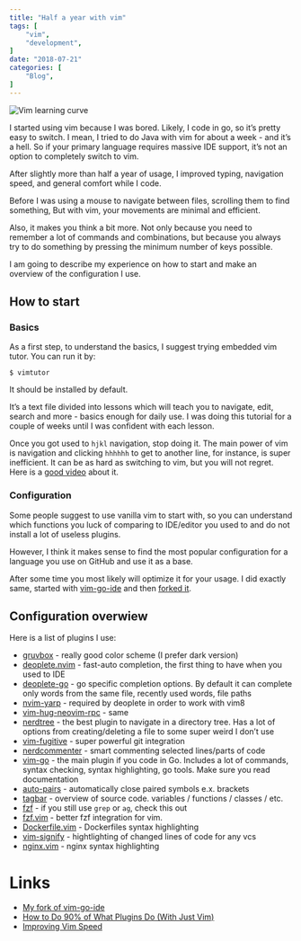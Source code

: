 ```yaml
---
title: "Half a year with vim"
tags: [
    "vim",
    "development",
]
date: "2018-07-21"
categories: [
    "Blog",
]
---
```


![Vim learning curve](/media/vim.png)

I started using vim because I was bored. Likely, I code in go, so it’s pretty
easy to switch. I mean, I tried to do Java with vim for about a week -
and it’s a hell. So if your primary language requires massive IDE support,
it’s not an option to completely switch to vim.

After slightly more than half a year of usage, I improved typing,
navigation speed, and general comfort while I code.

Before I was using a mouse to navigate between files,
scrolling them to find something, But with vim,
your movements are minimal and efficient.

Also, it makes you think a bit more. Not only because you need to remember a
lot of commands and combinations, but because you always try to do something 
by pressing the minimum number of keys possible.

I am going to describe my experience on how to start and make an
overview of the configuration I use.

## How to start

### Basics

As a first step, to understand the basics, I suggest trying embedded vim tutor. You can run it by:

```
$ vimtutor
```

It should be installed by default.

It’s a text file divided into lessons which will teach you to navigate, edit,
search and more - basics enough for daily use. I was doing this tutorial for a couple of
weeks until I was confident with each lesson.

Once you got used to `hjkl` navigation, stop doing it. The main power of vim is 
navigation and clicking `hhhhhh` to get to another line, for instance, is 
super inefficient. It can be as hard as switching to vim, but you will not 
regret. Here is a [good video](https://www.youtube.com/watch?v=OnUiHLYZgaA) about it.

### Configuration

Some people suggest to use vanilla vim to start with, so you can understand
which functions you luck of comparing to IDE/editor you used to and do not
install a lot of useless plugins.

However, I think it makes sense to find the most popular configuration
for a language you use on GitHub and use it as a base.

After some time you most likely will optimize it for your usage.
I did exactly same, started with [vim-go-ide](https://github.com/farazdagi/vim-go-ide)
and then [forked it](https://github.com/ngalayko/vim-go-ide).

## Configuration overwiew

Here is a list of plugins I use: 

* [gruvbox](https://github.com/morhetz/gruvbox) - really good color scheme (I prefer dark version)
* [deoplete.nvim](https://github.com/Shougo/deoplete.nvim) - fast-auto completion, 
the first thing to have when you used to IDE
* [deoplete-go](https://github.com/zchee/deoplete-go) - go specific completion options.
By default it can complete only words from the same file, recently used words, file paths
* [nvim-yarp](https://github.com/roxma/nvim-yarp) - required by deoplete in order to work with vim8
* [vim-hug-neovim-rpc](https://github.com/roxma/vim-hug-neovim-rpc) - same
* [nerdtree](https://github.com/scrooloose/nerdtree) - the best plugin to navigate 
in a directory tree. Has a lot of options from creating/deleting a file to some super weird I don’t use
* [vim-fugitive](https://github.com/tpope/vim-fugitive) - super powerful git integration
* [nerdcommenter](https://github.com/scrooloose/nerdcommenter) - smart commenting selected lines/parts of code
* [vim-go](https://github.com/fatih/vim-go) - the main plugin if you code in Go. Includes a lot of commands,
syntax checking, syntax highlighting, go tools. Make sure you read documentation
* [auto-pairs](https://github.com/jiangmiao/auto-pairs) - automatically close paired symbols e.x. brackets
* [tagbar](https://github.com/majutsushi/tagbar) - overview of source code. variables / functions / classes / etc.
* [fzf](https://github.com/junegunn/fzf) - if you still use `grep` or `ag`, check this out
* [fzf.vim](https://github.com/junegunn/fzf.vim) - better fzf integration for vim.
* [Dockerfile.vim](https://github.com/ekalinin/Dockerfile.vim) - Dockerfiles syntax highlighting
* [vim-signify](https://github.com/mhinz/vim-signify) - hightlighting of changed lines of code for any vcs
* [nginx.vim](https://github.com/chr4/nginx.vim) - nginx syntax highlighting

# Links 

* [My fork of vim-go-ide](https://github.com/ngalayko/vim-go-ide)
* [How to Do 90% of What Plugins Do (With Just Vim)](https://www.youtube.com/watch?v=XA2WjJbmmoM) 
* [Improving Vim Speed](https://www.youtube.com/watch?v=OnUiHLYZgaA)
